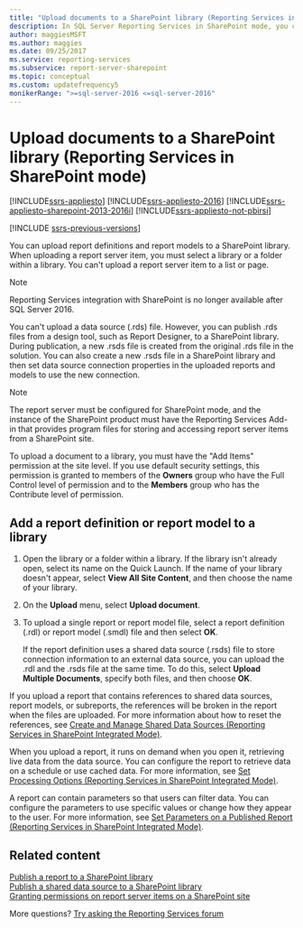 ```yaml
---
title: "Upload documents to a SharePoint library (Reporting Services in SharePoint mode)"
description: In SQL Server Reporting Services in SharePoint mode, you can upload report definitions and report models to a SharePoint library.
author: maggiesMSFT
ms.author: maggies
ms.date: 09/25/2017
ms.service: reporting-services
ms.subservice: report-server-sharepoint
ms.topic: conceptual
ms.custom: updatefrequency5
monikerRange: ">=sql-server-2016 <=sql-server-2016"
---
```

# Upload documents to a SharePoint library (Reporting Services in SharePoint mode)

[!INCLUDE[ssrs-appliesto](../../includes/ssrs-appliesto.md)] [!INCLUDE[ssrs-appliesto-2016](../../includes/ssrs-appliesto-2016.md)] [!INCLUDE[ssrs-appliesto-sharepoint-2013-2016i](../../includes/ssrs-appliesto-sharepoint-2013-2016.md)] [!INCLUDE[ssrs-appliesto-not-pbirsi](../../includes/ssrs-appliesto-not-pbirs.md)]

[!INCLUDE [ssrs-previous-versions](../../includes/ssrs-previous-versions.md)]

You can upload report definitions and report models to a SharePoint library. When uploading a report server item, you must select a library or a folder within a library. You can't upload a report server item to a list or page.  

> [!NOTE]
> Reporting Services integration with SharePoint is no longer available after SQL Server 2016.

 You can't upload a data source (.rds) file. However, you can publish .rds files from a design tool, such as Report Designer, to a SharePoint library. During publication, a new .rsds file is created from the original .rds file in the solution. You can also create a new .rsds file in a SharePoint library and then set data source connection properties in the uploaded reports and models to use the new connection.  
  
> [!NOTE]  
>  The report server must be configured for SharePoint mode, and the instance of the SharePoint product must have the Reporting Services Add-in that provides program files for storing and accessing report server items from a SharePoint site.  
  
 To upload a document to a library, you must have the "Add Items" permission at the site level. If you use default security settings, this permission is granted to members of the **Owners** group who have the Full Control level of permission and to the **Members** group who has the Contribute level of permission.  
  
## Add a report definition or report model to a library
  
1.  Open the library or a folder within a library. If the library isn't already open, select its name on the Quick Launch. If the name of your library doesn't appear, select **View All Site Content**, and then choose the name of your library.  
  
2.  On the **Upload** menu, select **Upload document**.  
  
3.  To upload a single report or report model file, select a report definition (.rdl) or report model (.smdl) file and then select **OK**.  
  
     If the report definition uses a shared data source (.rsds) file to store connection information to an external data source, you can upload the .rdl and the .rsds file at the same time. To do this, select **Upload Multiple Documents**, specify both files, and then choose **OK**.  
  
 If you upload a report that contains references to shared data sources, report models, or subreports, the references will be broken in the report when the files are uploaded. For more information about how to reset the references, see [Create and Manage Shared Data Sources &#40;Reporting Services in SharePoint Integrated Mode&#41;](/previous-versions/sql/).  
  
 When you upload a report, it runs on demand when you open it, retrieving live data from the data source. You can configure the report to retrieve data on a schedule or use cached data. For more information, see [Set Processing Options &#40;Reporting Services in SharePoint Integrated Mode&#41;](../../reporting-services/report-server-sharepoint/set-processing-options-reporting-services-in-sharepoint-integrated-mode.md).  
  
 A report can contain parameters so that users can filter data. You can configure the parameters to use specific values or change how they appear to the user. For more information, see [Set Parameters on a Published Report &#40;Reporting Services in SharePoint Integrated Mode&#41;](../../reporting-services/report-design/set-parameters-on-a-published-report-sharepoint-integrated-mode.md).  
  
## Related content

 [Publish a report to a SharePoint library](../../reporting-services/reports/publish-a-report-to-a-sharepoint-library.md)   
 [Publish a shared data source to a SharePoint library](../../reporting-services/reports/publish-a-shared-data-source-to-a-sharepoint-library.md)   
 [Granting permissions on report server items on a SharePoint site](../../reporting-services/security/granting-permissions-on-report-server-items-on-a-sharepoint-site.md)  

More questions? [Try asking the Reporting Services forum](https://go.microsoft.com/fwlink/?LinkId=620231)
